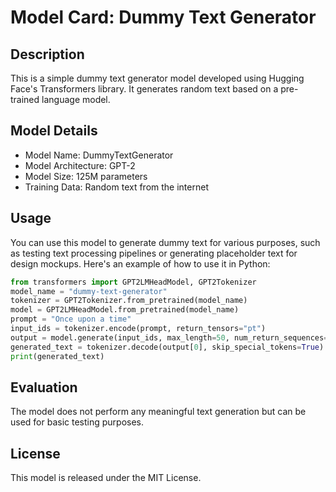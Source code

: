 # Model Card: Dummy Text Generator
## Description
This is a simple dummy text generator model developed using Hugging Face's Transformers library. It generates random text based on a pre-trained language model.
## Model Details
- Model Name: DummyTextGenerator
- Model Architecture: GPT-2
- Model Size: 125M parameters
- Training Data: Random text from the internet
## Usage
You can use this model to generate dummy text for various purposes, such as testing text processing pipelines or generating placeholder text for design mockups.
Here's an example of how to use it in Python:
```python
from transformers import GPT2LMHeadModel, GPT2Tokenizer
model_name = "dummy-text-generator"
tokenizer = GPT2Tokenizer.from_pretrained(model_name)
model = GPT2LMHeadModel.from_pretrained(model_name)
prompt = "Once upon a time"
input_ids = tokenizer.encode(prompt, return_tensors="pt")
output = model.generate(input_ids, max_length=50, num_return_sequences=1, pad_token_id=tokenizer.eos_token_id)
generated_text = tokenizer.decode(output[0], skip_special_tokens=True)
print(generated_text)
```
## Evaluation
The model does not perform any meaningful text generation but can be used for basic testing purposes.
## License
This model is released under the MIT License.